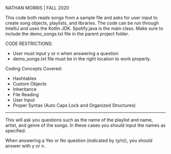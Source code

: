 NATHAN MORRIS | FALL 2020

This code both reads songs from a sample file and asks for user input to create song objects, playlists, and libraries. 
The code can be run through IntelliJ and uses the Kotlin JDK. Spotify.java is the main class. Make sure to include the demo_songs.txt file in the parent project folder.

CODE RESTRICTIONS:
- User must input y or n when answering a question
- demo_songs.txt file must be in the right location to work properly.

Coding Concepts Covered:
- Hashtables
- Custom Objects
- Inheritance
- File Reading
- User Input
- Proper Syntax (Auto Caps Lock and Organized Structures)

-----

This will ask you questions such as the name of the playlist and name, artist, and genre of the songs.
In these cases you should input the names as specified. 

When answering a Yes or No question (indicated by (y/n)), you should answer with y or n.
